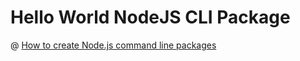 # Hello World NodeJS CLI Package

@ [How to create Node.js command line packages][1]

[1]:https://4015.netlify.app/posts/how_to_create_nodejs_command_line_packages/